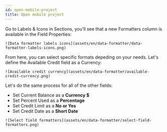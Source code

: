 ```yaml
---
id: open-mobile-project
title: Open mobile project
---
```


Go to Labels & Icons in Sections, you'll see that a new Formatters column is available in the Field Properties:

`![Data formatter labels icons](assets/en/data-formatter/data-formatter-labels-icons.png)`

From here, you can select specific formats depeding on your needs. Let's define the Available Credit field as a Currency:

`![Available credit currency](assets/en/data-formatter/available-credit-currency.png)`

Let's do the same process for all of the other fields:

* Set Current Balance as a **Currency $**
* Set Percent Used as a **Percentage**
* Set Credit Limit as a **No or Yes**
* Set Credit Date as a **Short Date**

`![Select field formatters](assets/en/data-formatter/select-field-formatters.png)`
